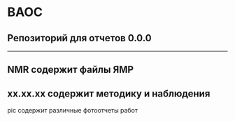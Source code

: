 # BAOC
## Репозиторий для отчетов 0.0.0
---
__NMR__ содержит файлы ЯМР
---
__xx.xx.xx__<name> содержит методику и наблюдения
---
pic содержит различные фотоотчеты работ
